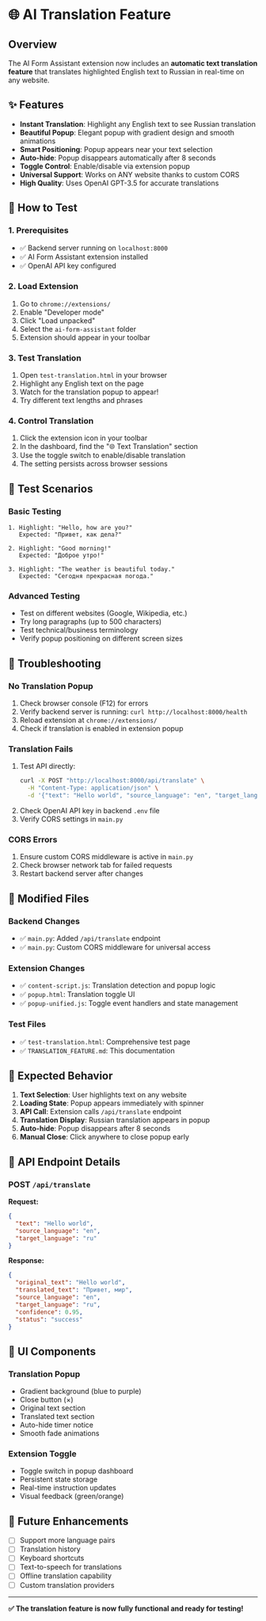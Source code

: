 # 🌐 AI Translation Feature

## Overview

The AI Form Assistant extension now includes an **automatic text translation feature** that translates highlighted English text to Russian in real-time on any website.

## ✨ Features

- **Instant Translation**: Highlight any English text to see Russian translation
- **Beautiful Popup**: Elegant popup with gradient design and smooth animations
- **Smart Positioning**: Popup appears near your text selection
- **Auto-hide**: Popup disappears automatically after 8 seconds
- **Toggle Control**: Enable/disable via extension popup
- **Universal Support**: Works on ANY website thanks to custom CORS
- **High Quality**: Uses OpenAI GPT-3.5 for accurate translations

## 🚀 How to Test

### 1. Prerequisites

- ✅ Backend server running on `localhost:8000`
- ✅ AI Form Assistant extension installed
- ✅ OpenAI API key configured

### 2. Load Extension

1. Go to `chrome://extensions/`
2. Enable "Developer mode"
3. Click "Load unpacked"
4. Select the `ai-form-assistant` folder
5. Extension should appear in your toolbar

### 3. Test Translation

1. Open `test-translation.html` in your browser
2. Highlight any English text on the page
3. Watch for the translation popup to appear!
4. Try different text lengths and phrases

### 4. Control Translation

1. Click the extension icon in your toolbar
2. In the dashboard, find the "🌐 Text Translation" section
3. Use the toggle switch to enable/disable translation
4. The setting persists across browser sessions

## 🧪 Test Scenarios

### Basic Testing

```
1. Highlight: "Hello, how are you?"
   Expected: "Привет, как дела?"

2. Highlight: "Good morning!"
   Expected: "Доброе утро!"

3. Highlight: "The weather is beautiful today."
   Expected: "Сегодня прекрасная погода."
```

### Advanced Testing

- Test on different websites (Google, Wikipedia, etc.)
- Try long paragraphs (up to 500 characters)
- Test technical/business terminology
- Verify popup positioning on different screen sizes

## 🔧 Troubleshooting

### No Translation Popup

1. Check browser console (F12) for errors
2. Verify backend server is running: `curl http://localhost:8000/health`
3. Reload extension at `chrome://extensions/`
4. Check if translation is enabled in extension popup

### Translation Fails

1. Test API directly:
   ```bash
   curl -X POST "http://localhost:8000/api/translate" \
     -H "Content-Type: application/json" \
     -d '{"text": "Hello world", "source_language": "en", "target_language": "ru"}'
   ```
2. Check OpenAI API key in backend `.env` file
3. Verify CORS settings in `main.py`

### CORS Errors

1. Ensure custom CORS middleware is active in `main.py`
2. Check browser network tab for failed requests
3. Restart backend server after changes

## 📁 Modified Files

### Backend Changes

- ✅ `main.py`: Added `/api/translate` endpoint
- ✅ `main.py`: Custom CORS middleware for universal access

### Extension Changes

- ✅ `content-script.js`: Translation detection and popup logic
- ✅ `popup.html`: Translation toggle UI
- ✅ `popup-unified.js`: Toggle event handlers and state management

### Test Files

- ✅ `test-translation.html`: Comprehensive test page
- ✅ `TRANSLATION_FEATURE.md`: This documentation

## 🎯 Expected Behavior

1. **Text Selection**: User highlights text on any website
2. **Loading State**: Popup appears immediately with spinner
3. **API Call**: Extension calls `/api/translate` endpoint
4. **Translation Display**: Russian translation appears in popup
5. **Auto-hide**: Popup disappears after 8 seconds
6. **Manual Close**: Click anywhere to close popup early

## 🔗 API Endpoint Details

### POST `/api/translate`

**Request:**

```json
{
  "text": "Hello world",
  "source_language": "en",
  "target_language": "ru"
}
```

**Response:**

```json
{
  "original_text": "Hello world",
  "translated_text": "Привет, мир",
  "source_language": "en",
  "target_language": "ru",
  "confidence": 0.95,
  "status": "success"
}
```

## 🎨 UI Components

### Translation Popup

- Gradient background (blue to purple)
- Close button (×)
- Original text section
- Translated text section
- Auto-hide timer notice
- Smooth fade animations

### Extension Toggle

- Toggle switch in popup dashboard
- Persistent state storage
- Real-time instruction updates
- Visual feedback (green/orange)

## 🚀 Future Enhancements

- [ ] Support more language pairs
- [ ] Translation history
- [ ] Keyboard shortcuts
- [ ] Text-to-speech for translations
- [ ] Offline translation capability
- [ ] Custom translation providers

---

**✅ The translation feature is now fully functional and ready for testing!**
